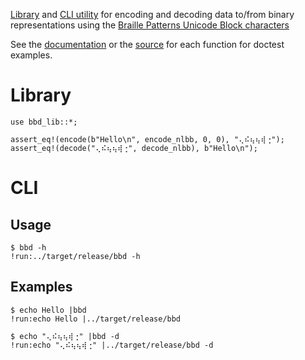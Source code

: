 [Library](https://crates.io/crates/bbd-lib) and
[CLI utility](https://crates.io/crates/bbd) for encoding and decoding data
to/from binary representations using the
[Braille Patterns Unicode Block characters](https://en.wikipedia.org/wiki/Braille_Patterns)

See the [documentation](https://docs.rs/bbd-lib) or the
[source](https://github.com/qtfkwk/bbd/blob/main/lib/src/lib.rs) for each
function for doctest examples.

# Library

```
use bbd_lib::*;

assert_eq!(encode(b"Hello\n", encode_nlbb, 0, 0), "⢄⠮⢦⢦⢾⢐");
assert_eq!(decode("⢄⠮⢦⢦⢾⢐", decode_nlbb), b"Hello\n");
```

# CLI

## Usage

```text
$ bbd -h
!run:../target/release/bbd -h
```

## Examples

```text
$ echo Hello |bbd
!run:echo Hello |../target/release/bbd
```

```text
$ echo "⢄⠮⢦⢦⢾⢐" |bbd -d
!run:echo "⢄⠮⢦⢦⢾⢐" |../target/release/bbd -d
```


